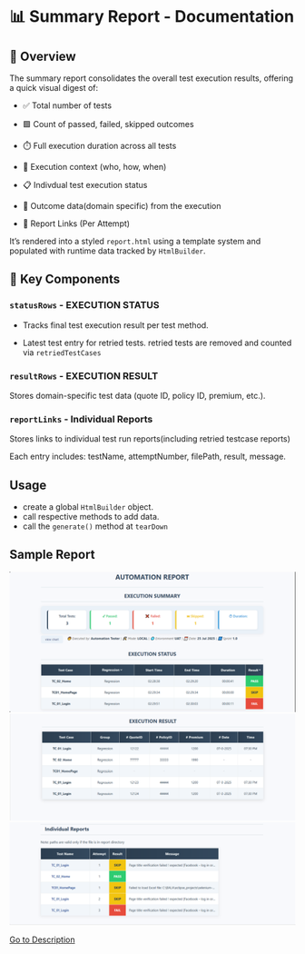 # 📊 Summary Report - Documentation

## 🧠 Overview
The summary report consolidates the overall test execution results, offering a quick visual digest of:

- ✅ Total number of tests

- 🟩 Count of passed, failed, skipped outcomes

- ⏱️ Full execution duration across all tests

- 👤 Execution context (who, how, when)

- 📋 Indivdual test execution status

- 📑 Outcome data(domain specific) from the execution

- 🔗 Report Links (Per Attempt)

It’s rendered into a styled `report.html` using a template system and populated with runtime data tracked by `HtmlBuilder`.

## 🧩 Key Components

### `statusRows` - EXECUTION STATUS 
- Tracks final test execution result per test method.

- Latest test entry for retried tests. retried tests are removed and counted via `retriedTestCases`

### `resultRows` - EXECUTION RESULT
Stores domain-specific test data (quote ID, policy ID, premium, etc.).

### `reportLinks` - Individual Reports
Stores links to individual test run reports(including retried testcase reports)

Each entry includes: testName, attemptNumber, filePath, result, message.

## Usage
* create a global `HtmlBuilder` object.
* call respective methods to add data.
* call the `generate()` method at `tearDown`

## Sample Report
![Test Execution Summary](summary_report1.PNG)
![Test Execution Result](summary_report2.PNG)![Test Execution Result](summary_report3.PNG)

[Go to Description](#-summary-report---documentation)


